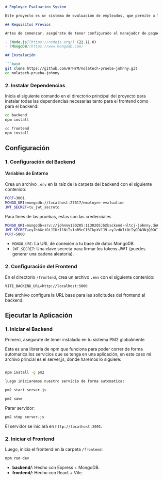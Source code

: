 

```markdown
# Employee Evaluation System

Este proyecto es un sistema de evaluación de empleados, que permite a los administradores y evaluadores gestionar las evaluaciones de los empleados, ver detalles y generar informes.

## Requisitos Previos

Antes de comenzar, asegúrate de tener configurado el manejador de paquetes y la base de datos configurada

- [Node.js](https://nodejs.org/) (22.11.0)
- [MongoDB](https://www.mongodb.com)

## Instalación

```bash 
git clone https://github.com/HrHrM/nolatech-prueba-johnny.git
cd nolatech-prueba-johnny
```

### 2. Instalar Dependencias

Inicia el siguiente comando en el directorio principal del proyecto para instalar todas las dependencias necesarias tanto para el frontend como para el backend:

```bash
cd backend
npm install
```

```bash
cd frontend
npm install
```


## Configuración

### 1. Configuración del Backend

#### Variables de Entorno

Crea un archivo `.env` en la raíz de la carpeta del backend con el siguiente contenido:

```bash
PORT=3001
MONGO_URI=mongodb://localhost:27017/employee-evaluation
JWT_SECRET=tu_jwt_secreto
```

Para fines de las pruebas, estas son las credenciales

```bash
MONGO_URI=mongodb+srv://johnny130205:1130205Jb@backend-nltcj-johnny.de6pi.mongodb.net/backend-nltcj-johnny
JWT_SECRET=eyJhbGciOiJIUzI1NiIsInR5cCI6IkpXVCJ9.eyJzdWIiOiIyODA3NjQ0OCIsIm5hbWUiOiJHYWJyaWVsIENhcnZhamFsIiwiaWF0IjoxNTE2MjM5MDIyfQ._viERjz1WgodHQybkqVA0FevspGkiWMxLOY7vk0Yqlo
PORT=5000

```

- `MONGO_URI`: La URL de conexión a tu base de datos MongoDB.
- `JWT_SECRET`: Una clave secreta para firmar los tokens JWT (puedes generar una cadena aleatoria).

### 2. Configuración del Frontend

En el directorio `/frontend`, crea un archivo `.env` con el siguiente contenido:

```env
VITE_BACKEND_URL=http://localhost:5000
```

Este archivo configura la URL base para las solicitudes del frontend al backend.

## Ejecutar la Aplicación

### 1. Iniciar el Backend

Primero, asegurate de tener instalado en tu sistema PM2 globalmente

Esta es una libreria de npm que funciona para poder correr de forma automarica los servicios que se tenga en una aplicación, en este caso mi archivo princial es el server,js, donde haremos lo siguiere:


```bash

npm install -g pm2

luego iniciaremos nuestro servicio de forma automatica:

pm2 start server.js

pm2 save

```

Parar servidor: 

```bash
pm2 stop server.js

```

El servidor se iniciará en `http://localhost:3001`.

### 2. Iniciar el Frontend

Luego, inicia el frontend en la carpeta `/frontend`:

```bash
npm run dev
```


- **backend/**: Hecho con Express + MongoDB.
- **frontend/**: Hecho con React + Vite.

